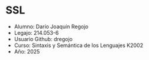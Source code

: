 # SSL
- Alumno: Darío Joaquín Regojo
- Legajo: 214.053-6
- Usuario Github: dregojo
- Curso: Sintaxis y Semántica de los Lenguajes K2002
- Año: 2025
